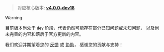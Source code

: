 > 对应核心版本: [**v4.0.0-dev18**](https://github.com/simple-robot/simpler-robot/releases/tag/v4.0.0-dev18)
    
> [!warning]
> 目前版本尚处于 **`dev`** 阶段，代表仍然可能存在部分已知问题或未知问题，
> 以及尚未完善的内容和落后于官方更新的内容。

我们欢迎并期望着您的
[反馈](https://github.com/simple-robot/simbot-component-kook/issues)
或
[协助](https://github.com/simple-robot/simbot-component-kook/pulls)，
感谢您的贡献与支持！
